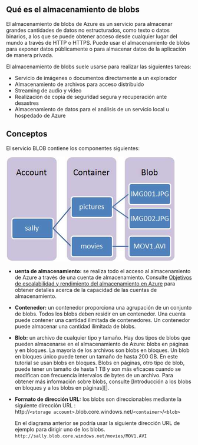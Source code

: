 ## <a name="what-is"> </a>Qué es el almacenamiento de blobs

El almacenamiento de blobs de Azure es un servicio para almacenar grandes cantidades de datos no estructurados, como texto o datos binarios, a los que se puede obtener acceso desde cualquier lugar del mundo a través de HTTP o HTTPS. Puede usar el almacenamiento de blobs para exponer datos públicamente o para almacenar datos de la aplicación de manera privada.

El almacenamiento de blobs suele usarse para realizar las siguientes tareas:

-   Servicio de imágenes o documentos directamente a un explorador
-   Almacenamiento de archivos para acceso distribuido
-   Streaming de audio y vídeo
-   Realización de copia de seguridad segura y recuperación ante desastres
-   Almacenamiento de datos para el análisis de un servicio local u hospedado de Azure
    

## <a name="concepts"> </a>Conceptos

El servicio BLOB contiene los componentes siguientes:

![Blob1][Blob1]

-   **uenta de almacenamiento:** se realiza todo el acceso al almacenamiento de Azure
    a través de una cuenta de almacenamiento. Consulte [Objetivos de escalabilidad y rendimiento del almacenamiento en Azure](http://msdn.microsoft.com/es-es/library/dn249410.aspx) para obtener detalles acerca de la capacidad de las cuentas de almacenamiento.

-   **Contenedor:** un contenedor proporciona una agrupación de un conjunto de blobs.
    Todos los blobs deben residir en un contenedor. Una cuenta puede contener una
    cantidad ilimitada de contenedores. Un contenedor puede almacenar una
    cantidad ilimitada de blobs.

-   **Blob:** un archivo de cualquier tipo y tamaño. Hay dos tipos de blobs
    que pueden almacenarse en el almacenamiento de Azure: blobs en páginas y en bloques.
    La mayoría de los archivos son blobs en bloques. Un blob en bloques único puede tener
    un tamaño de hasta 200 GB. En este tutorial se usan blobs en bloques. Blobs en páginas, otro tipo de blob,
     puede tener un tamaño de hasta 1 TB y son más eficaces cuando se modifican con frecuencia intervalos
    de bytes de un archivo. Para obtener más información
    sobre blobs, consulte [Introducción a los blobs en bloques y a los blobs en páginas][].

-   **Formato de dirección URL:** los blobs son direccionables mediante la siguiente dirección URL
    :   
    http://`<storage
    account>`.blob.core.windows.net/`<container>`/`<blob>`  
      
    En el diagrama anterior se podría usar la siguiente dirección URL de ejemplo para dirigir
    uno de los blobs.  
    `http://sally.blob.core.windows.net/movies/MOV1.AVI`


[Blob1]: ./media/howto-blob-storage/blob1.jpg


<!--HONumber=42-->
